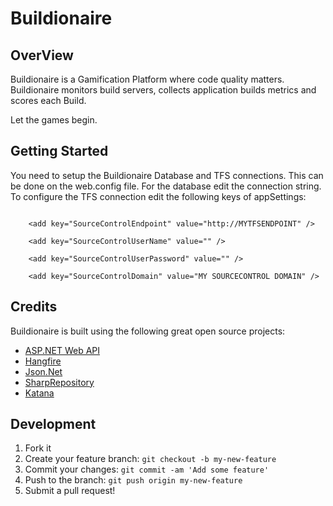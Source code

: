 # Buildionaire
## OverView
Buildionaire is a Gamification Platform where code quality matters. 
Buildionaire monitors build servers, collects application builds metrics and scores each Build.

Let the games begin.

## Getting Started
You need to setup the Buildionaire Database and TFS connections. This can be done on the web.config file. For the database edit the connection string. To configure the TFS connection edit the following keys of appSettings:

```

    <add key="SourceControlEndpoint" value="http://MYTFSENDPOINT" />

    <add key="SourceControlUserName" value="" />

    <add key="SourceControlUserPassword" value="" />

    <add key="SourceControlDomain" value="MY SOURCECONTROL DOMAIN" />

```

## Credits

Buildionaire is built using the following great open source projects:

- [ASP.NET Web API](https://aspnetwebstack.codeplex.com/)
- [Hangfire](https://github.com/HangfireIO/Hangfire)
- [Json.Net](http://james.newtonking.com/json)
- [SharpRepository](https://github.com/SharpRepository/SharpRepository)
- [Katana](https://katanaproject.codeplex.com/)

## Development
1. Fork it
2. Create your feature branch: `git checkout -b my-new-feature`
3. Commit your changes: `git commit -am 'Add some feature'`
4. Push to the branch: `git push origin my-new-feature`
5. Submit a pull request!
